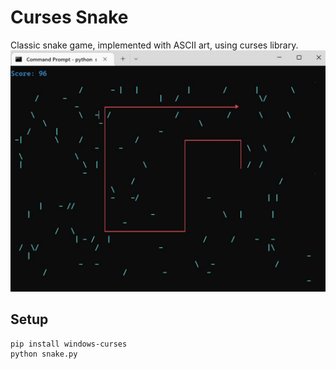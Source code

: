 # Curses Snake
Classic snake game, implemented with ASCII art, using curses library.
![Screenshot](./media/screenshot.jpg)
## Setup
```commandline
pip install windows-curses
python snake.py
```
